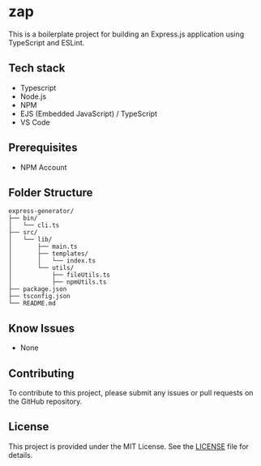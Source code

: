 # zap

This is a boilerplate project for building an Express.js application using TypeScript and ESLint.

## Tech stack

- Typescript
- Node.js
- NPM
- EJS (Embedded JavaScript) / TypeScript
- VS Code

## Prerequisites

- NPM Account

## Folder Structure
```TS
express-generator/
├── bin/
│   └── cli.ts
├── src/
│   └── lib/
│       ├── main.ts
│       ├── templates/
│       │   └── index.ts
│       └── utils/
│           ├── fileUtils.ts
│           ├── npmUtils.ts
├── package.json
├── tsconfig.json
└── README.md
```
## Know Issues

- None

## Contributing

To contribute to this project, please submit any issues or pull requests on the GitHub repository.

## License

This project is provided under the MIT License. See the [LICENSE](LICENSE) file for details.
